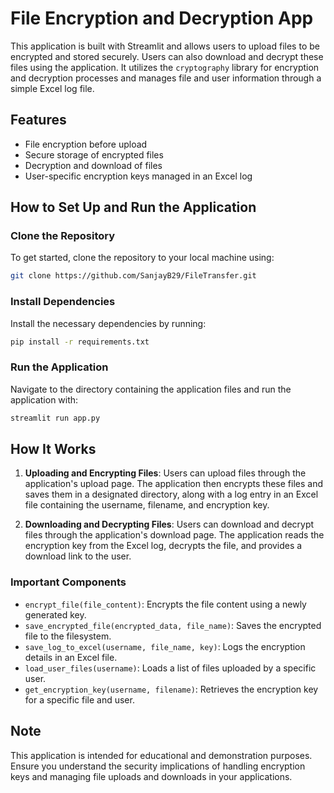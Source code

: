 
# File Encryption and Decryption App

This application is built with Streamlit and allows users to upload files to be encrypted and stored securely. Users can also download and decrypt these files using the application. It utilizes the `cryptography` library for encryption and decryption processes and manages file and user information through a simple Excel log file.

## Features
- File encryption before upload
- Secure storage of encrypted files
- Decryption and download of files
- User-specific encryption keys managed in an Excel log

## How to Set Up and Run the Application

### Clone the Repository
To get started, clone the repository to your local machine using:
```bash
git clone https://github.com/SanjayB29/FileTransfer.git
```


### Install Dependencies
Install the necessary dependencies by running:
```bash
pip install -r requirements.txt
```

### Run the Application
Navigate to the directory containing the application files and run the application with:
```bash
streamlit run app.py
```


## How It Works
1. **Uploading and Encrypting Files**: Users can upload files through the application's upload page. The application then encrypts these files and saves them in a designated directory, along with a log entry in an Excel file containing the username, filename, and encryption key.

2. **Downloading and Decrypting Files**: Users can download and decrypt files through the application's download page. The application reads the encryption key from the Excel log, decrypts the file, and provides a download link to the user.

### Important Components
- `encrypt_file(file_content)`: Encrypts the file content using a newly generated key.
- `save_encrypted_file(encrypted_data, file_name)`: Saves the encrypted file to the filesystem.
- `save_log_to_excel(username, file_name, key)`: Logs the encryption details in an Excel file.
- `load_user_files(username)`: Loads a list of files uploaded by a specific user.
- `get_encryption_key(username, filename)`: Retrieves the encryption key for a specific file and user.

## Note
This application is intended for educational and demonstration purposes. Ensure you understand the security implications of handling encryption keys and managing file uploads and downloads in your applications.

